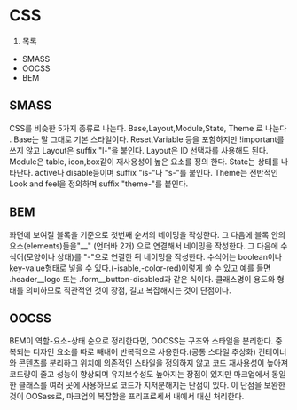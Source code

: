 # CSS

1. 목록
  - SMASS
  - OOCSS
  - BEM

## SMASS

 CSS를 비슷한 5가지 종류로 나눈다. Base,Layout,Module,State, Theme 로 나눈다 .  Base는 말 그대로 기본 스타일이다. Reset,Variable 등을 포함하지만
 !important를 쓰지 않고 Layout은 suffix "l-"을 붙인다. Layout은 ID 선택자를 사용해도 된다. Module은 table, icon,box같이 재사용성이 높은 요소를 정의 한다. State는 상태를 나타난다. active나 disable등이며 suffix "is-"나 "s-"를 붙인다.
 Theme는 전반적인 Look and feel을 정의하며 suffix "theme-"를 붙인다.

 ## BEM

화면에 보여질 블록을 기준으로 첫번째 순서의 네이밍을 작성한다.
그 다음에 블록 안의 요소(elements)들을"__" (언더바 2개) 으로 연결해서 네이밍을 작성한다.
그 다음에 수식어(모양이나 상태)를 "-"으로 연결한 뒤 네이밍을 작성한다.
수식어는 boolean이나 key-value형태로 넣을 수 있다.(-isable,-color-red)이렇게 쓸 수 있고 예를 들면 .header__logo 또는 .form__button-disabled과 같은 식이다. 클래스명이 용도와 형태를 의미하므로 직관적인 것이 장점, 길고 복잡해지는 것이 단점이다.

## OOCSS

BEM이 역할-요소-상태 순으로 정리한다면, OOCSS는 구조와 스타일을 분리한다. 중복되는 디자인 요소를 따로 빼내어 반복적으로 사용한다.(공통 스타일 추상화)
컨테이너와 콘텐츠를 분리하고 위치에 의존적인 스타일을 정의하지 않고 코드 재사용성이 높아져 코드량이 줄고 성능이 향상되며 유지보수성도 높아지는 장점이 있지만 마크업에서 동일한 클래스를 여러 곳에 사용하므로 코드가 지저분해지는 단점이 있다. 이 단점을 보완한 것이 OOSass로, 마크업의 복잡함을 프리프로세서 내에서 대신 처리한다.